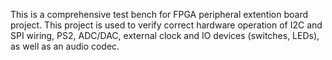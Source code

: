 This is a comprehensive test bench for FPGA peripheral extention board project. This project is used to verify correct hardware operation of I2C and SPI wiring, PS2, ADC/DAC, external clock and IO devices (switches, LEDs), as well as an audio codec.
